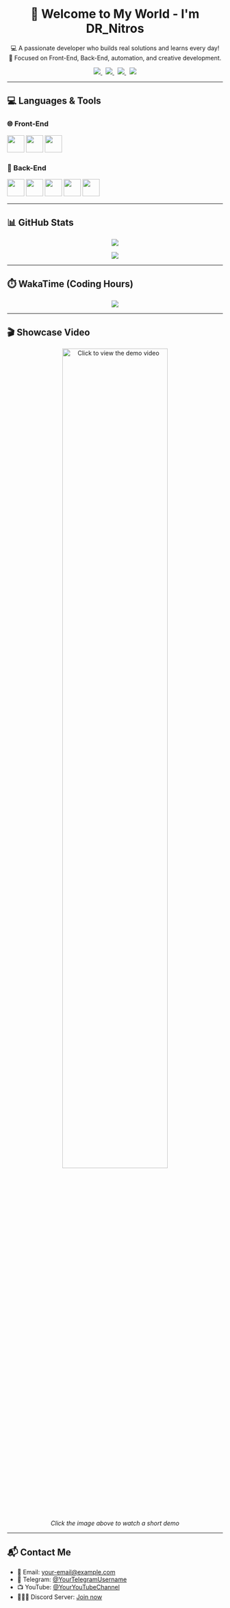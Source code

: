 <h1 align="center">👋 Welcome to My World - I'm DR_Nitros</h1>

<p align="center">
  💻 A passionate developer who builds real solutions and learns every day!<br>
  🎯 Focused on Front-End, Back-End, automation, and creative development.
</p>

<p align="center">
  <a href="https://t.me/YourTelegramUsername" target="_blank">
    <img src="https://img.shields.io/badge/Contact%20Me-Telegram-blue?logo=telegram" />
  </a>
  &nbsp;
  <a href="https://t.me/YourTelegramChannel" target="_blank">
    <img src="https://img.shields.io/badge/My%20Telegram%20Channel-Channel-blue?logo=telegram" />
  </a>
  &nbsp;
  <a href="https://www.youtube.com/@YourYouTubeChannel" target="_blank">
    <img src="https://img.shields.io/badge/YouTube-DR_Nitros-red?logo=youtube" />
  </a>
  &nbsp;
  <a href="https://discord.gg/YourDiscordServer" target="_blank">
    <img src="https://img.shields.io/badge/Discord%20Server-Join-purple?logo=discord" />
  </a>
</p>

---

## 💻 Languages & Tools

### 🌐 Front-End
<p align="left">
  <img src="https://cdn.jsdelivr.net/gh/devicons/devicon/icons/html5/html5-original.svg" width="40" />
  <img src="https://cdn.jsdelivr.net/gh/devicons/devicon/icons/css3/css3-original.svg" width="40" />
  <img src="https://cdn.jsdelivr.net/gh/devicons/devicon/icons/javascript/javascript-original.svg" width="40" />
</p>

### 🔧 Back-End
<p align="left">
  <img src="https://cdn.jsdelivr.net/gh/devicons/devicon/icons/php/php-original.svg" width="40" />
  <img src="https://cdn.jsdelivr.net/gh/devicons/devicon/icons/java/java-original.svg" width="40" />
  <img src="https://cdn.jsdelivr.net/gh/devicons/devicon/icons/cplusplus/cplusplus-original.svg" width="40" />
  <img src="https://cdn.jsdelivr.net/gh/devicons/devicon/icons/python/python-original.svg" width="40" />
  <img src="https://upload.wikimedia.org/wikipedia/commons/1/1f/Julia_Programming_Language_Logo.svg" width="40" />
</p>

---

## 📊 GitHub Stats

<p align="center">
  <img src="https://github-readme-stats.vercel.app/api?username=DR-Nitros&show_icons=true&theme=tokyonight&include_all_commits=true" />
</p>

<p align="center">
  <img src="https://github-readme-stats.vercel.app/api/top-langs/?username=DR-Nitros&layout=compact&theme=tokyonight" />
</p>

---

## ⏱️ WakaTime (Coding Hours)

<p align="center">
  <img src="https://github-readme-stats.vercel.app/api/wakatime?username=DR-Nitros&theme=tokyonight" />
</p>

---

## 🎬 Showcase Video

<p align="center">
  <a href="https://cdn.glitch.global/09e7a609-a391-4e67-bac4-db026a89905f/Generated%20File%20June%2001%2C%202025%20-%2011_17PM.mp4?v=1749036115215">
    <img src="https://img.youtube.com/vi/0h7UvxJZTHk/maxresdefault.jpg" width="70%" alt="Click to view the demo video" />
  </a>
  <br>
  <i>Click the image above to watch a short demo</i>
</p>

---

## 📬 Contact Me

- 📧 Email: your-email@example.com  
- 💬 Telegram: [@YourTelegramUsername](https://t.me/YourTelegramUsername)  
- 📺 YouTube: [@YourYouTubeChannel](https://www.youtube.com/@YourYouTubeChannel)  
- 🧑‍🤝‍🧑 Discord Server: [Join now](https://discord.gg/YourDiscordServer)
